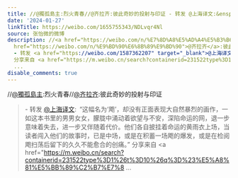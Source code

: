 ```yaml
---
title: //@獨孤島主:烈火青春//@齐拉齐:彼此奇妙的投射与印证 - 转发 @上海译文:&ensp;“这幅名为‘飑’，却没有正面表现大自然暴烈的画作，一如这本书里的男男女女，朦...
date: '2024-01-27'
linkTitle: https://weibo.com/1655755343/NDLvqr4Nl
source: 张怡微的微博
description: //<a href="https://weibo.com/n/%E7%8D%A8%E5%AD%A4%E5%B3%B6%E4%B8%BB">@獨孤島主</a>:烈火青春//<a
  href="https://weibo.com/n/%E9%BD%90%E6%8B%89%E9%BD%90">@齐拉齐</a>:彼此奇妙的投射与印证<br><blockquote>
  - 转发 <a href="https://weibo.com/1587362207" target="_blank">@上海译文</a>: “这幅名为‘飑’，却没有正面表现大自然暴烈的画作，一如这本书里的男男女女，朦胧中涌动着欲望与不安，深陷命运的网，退一步意味着失去，进一步又伴随着代价。他们各自披挂着命运的黄雨衣上场，当读者闯入他们的故事时，已是中场，或是在积蓄一场飑的爆发，或是在检阅飑扫荡后留下的久久不能愈合的创痛。”
  分享来自 <a href="https://m.weibo.cn/search?containerid=231522type%3D1%26t%3D10%26q%3D%23%E5%A8%81%E5%BB%89%C2%B7%E7%8
  ...
disable_comments: true
---
```

//<a href="https://weibo.com/n/%E7%8D%A8%E5%AD%A4%E5%B3%B6%E4%B8%BB">@獨孤島主</a>:烈火青春//<a href="https://weibo.com/n/%E9%BD%90%E6%8B%89%E9%BD%90">@齐拉齐</a>:彼此奇妙的投射与印证<br><blockquote> - 转发 <a href="https://weibo.com/1587362207" target="_blank">@上海译文</a>: “这幅名为‘飑’，却没有正面表现大自然暴烈的画作，一如这本书里的男男女女，朦胧中涌动着欲望与不安，深陷命运的网，退一步意味着失去，进一步又伴随着代价。他们各自披挂着命运的黄雨衣上场，当读者闯入他们的故事时，已是中场，或是在积蓄一场飑的爆发，或是在检阅飑扫荡后留下的久久不能愈合的创痛。” 分享来自 <a href="https://m.weibo.cn/search?containerid=231522type%3D1%26t%3D10%26q%3D%23%E5%A8%81%E5%BB%89%C2%B7%E7%8 ...